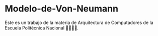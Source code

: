 # Modelo-de-Von-Neumann
Este es un trabajo de la materia de Arquitectura de Computadores de la Escuela Politécnica Nacional 👨🏻‍💻🤖.
